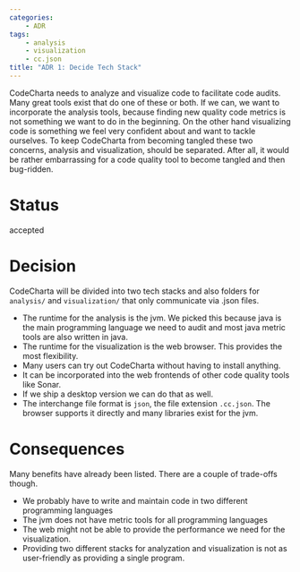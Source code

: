 ```yaml
---
categories:
    - ADR
tags:
    - analysis
    - visualization
    - cc.json
title: "ADR 1: Decide Tech Stack"
---
```


CodeCharta needs to analyze and visualize code to facilitate code audits. Many great tools exist that do one of these or both.
If we can, we want to incorporate the analysis tools, because finding new quality code metrics is not something we want to do in the beginning.
On the other hand visualizing code is something we feel very confident about and want to tackle ourselves.
To keep CodeCharta from becoming tangled these two concerns, analysis and visualization, should be separated.
After all, it would be rather embarrassing for a code quality tool to become tangled and then bug-ridden.

# Status

accepted

# Decision

CodeCharta will be divided into two tech stacks and also folders for `analysis/` and `visualization/` that only communicate via .json files.

-   The runtime for the analysis is the jvm. We picked this because java is the main programming language we need to audit and most java metric tools are also written in java.
-   The runtime for the visualization is the web browser. This provides the most flexibility.
-   Many users can try out CodeCharta without having to install anything.
-   It can be incorporated into the web frontends of other code quality tools like Sonar.
-   If we ship a desktop version we can do that as well.
-   The interchange file format is `json`, the file extension `.cc.json`. The browser supports it directly and many libraries exist for the jvm.

# Consequences

Many benefits have already been listed. There are a couple of trade-offs though.

-   We probably have to write and maintain code in two different programming languages
-   The jvm does not have metric tools for all programming languages
-   The web might not be able to provide the performance we need for the visualization.
-   Providing two different stacks for analyzation and visualization is not as user-friendly as providing a single program.
